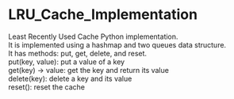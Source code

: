 # LRU_Cache_Implementation
Least Recently Used Cache Python implementation.  
It is implemented using a hashmap and two queues data structure.  
It has methods: put, get, delete, and reset.  
put(key, value): put a value of a key  
get(key) -> value: get the key and return its value  
delete(key): delete a key and its value  
reset(): reset the cache  

